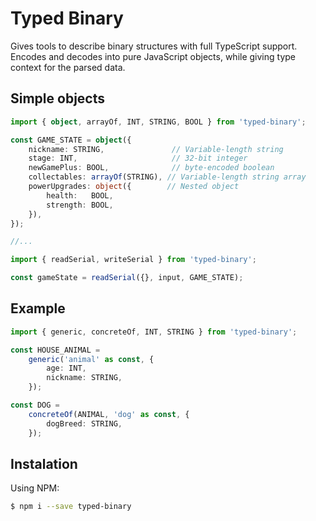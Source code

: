 # Typed Binary
Gives tools to describe binary structures with full TypeScript support. Encodes and decodes into pure JavaScript objects, while giving type context for the parsed data.

## Simple objects
```ts
import { object, arrayOf, INT, STRING, BOOL } from 'typed-binary';

const GAME_STATE = object({
    nickname: STRING,               // Variable-length string
    stage: INT,                     // 32-bit integer
    newGamePlus: BOOL,              // byte-encoded boolean
    collectables: arrayOf(STRING), // Variable-length string array
    powerUpgrades: object({        // Nested object
        health:   BOOL,
        strength: BOOL,
    }),
});

//...

import { readSerial, writeSerial } from 'typed-binary';

const gameState = readSerial({}, input, GAME_STATE);


```

## Example
```ts
import { generic, concreteOf, INT, STRING } from 'typed-binary';

const HOUSE_ANIMAL =
    generic('animal' as const, {
        age: INT,
        nickname: STRING,
    });

const DOG =
    concreteOf(ANIMAL, 'dog' as const, {
        dogBreed: STRING,
    });

```

## Instalation
Using NPM:
```sh
$ npm i --save typed-binary
```